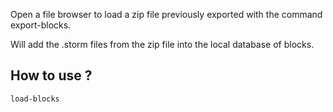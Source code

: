 Open a file browser to load a zip file previously exported with the command export-blocks.

Will add the .storm files from the zip file into the local database of blocks.

## How to use ?
```bash
load-blocks
```
